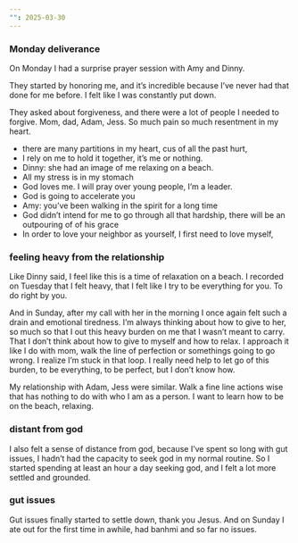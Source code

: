 ```yaml
---
"": 2025-03-30
---
```

### Monday deliverance

On Monday I had a surprise prayer session with Amy and Dinny.

They started by honoring me, and it’s incredible because I’ve never had that done for me before. I felt like I was constantly put down.

They asked about forgiveness, and there were a lot of people I needed to forgive. Mom, dad, Adam, Jess. So much pain so much resentment in my heart.

- there are many partitions in my heart, cus of all the past hurt,
- I rely on me to hold it together, it’s me or nothing.
- Dinny: she had an image of me relaxing on a beach.
- All my stress is in my stomach
- God loves me. I will pray over young people, I’m a leader.
- God is going to accelerate you
- Amy: you’ve been walking in the spirit for a long time
- God didn’t intend for me to go through all that hardship, there will be an outpouring of of his grace
- In order to love your neighbor as yourself, I first need to love myself,

  

### feeling heavy from the relationship

Like Dinny said, I feel like this is a time of relaxation on a beach. I recorded on Tuesday that I felt heavy, that I felt like I try to be everything for you. To do right by you.

And in Sunday, after my call with her in the morning I once again felt such a drain and emotional tiredness. I’m always thinking about how to give to her, so much so that I out this heavy burden on me that I wasn’t meant to carry. That I don’t think about how to give to myself and how to relax. I approach it like I do with mom, walk the line of perfection or somethings going to go wrong. I realize I’m stuck in that loop. I really need help to let go of this burden, to be everything, to be perfect, but I don’t know how.

My relationship with Adam, Jess were similar. Walk a fine line actions wise that has nothing to do with who I am as a person. I want to learn how to be on the beach, relaxing.

### distant from god

I also felt a sense of distance from god, because I’ve spent so long with gut issues, I hadn’t had the capacity to seek god in my normal routine. So I started spending at least an hour a day seeking god, and I felt a lot more settled and grounded.

### gut issues

Gut issues finally started to settle down, thank you Jesus. And on Sunday I ate out for the first time in awhile, had banhmi and so far no issues.